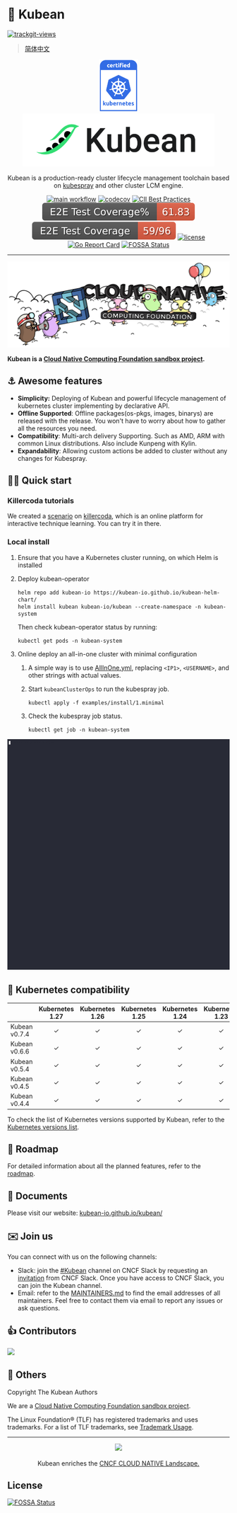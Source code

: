 # :seedling: Kubean

<a href="https://trackgit.com">
<img src="https://us-central1-trackgit-analytics.cloudfunctions.net/token/ping/la6t1t81jgv27ys97ila" alt="trackgit-views" />
</a>

> [简体中文](./README_zh.md)

<div align="center">

  <p>

[<img src="docs/overrides/assets/images/certified_k8s.png" height=120>](https://github.com/cncf/k8s-conformance/pull/2240)
[<img src="docs/overrides/assets/images/kubean_logo.png" height=120>](https://kubean-io.github.io/website/)
<!--
Source: https://github.com/cncf/artwork/tree/master/projects/kubernetes/certified-kubernetes
-->

  </p>

  <p>

Kubean is a production-ready cluster lifecycle management toolchain based on [kubespray](https://github.com/kubernetes-sigs/kubespray) and other cluster LCM engine.

  </p>

  <p>

[![main workflow](https://github.com/kubean-io/kubean/actions/workflows/auto-main-ci.yaml/badge.svg)](https://github.com/kubean-io/kubean/actions/workflows/auto-main-ci.yaml)
[![codecov](https://codecov.io/gh/kubean-io/kubean/branch/main/graph/badge.svg?token=8FX807D3QQ)](https://codecov.io/gh/kubean-io/kubean)
[![CII Best Practices](https://bestpractices.coreinfrastructure.org/projects/6263/badge)](https://bestpractices.coreinfrastructure.org/projects/6263)
[![kubean coverage](https://raw.githubusercontent.com/dasu23/e2ecoverage/master/badges/kubean/kubeanCoverage.svg)](https://github.com/kubean-io/kubean/blob/main/docs/test/kubean_testcase.md)
[![kubean coverage](https://raw.githubusercontent.com/dasu23/e2ecoverage/master/badges/kubean/kubeanCoverage2.svg)](https://github.com/kubean-io/kubean/blob/main/docs/test/kubean_testcase.md)
[![license](https://img.shields.io/badge/license-AL%202.0-blue)](https://github.com/kubean-io/kubean/blob/main/LICENSE)
[![Go Report Card](https://goreportcard.com/badge/github.com/kubean-io/kubean)](https://goreportcard.com/report/github.com/kubean-io/kubean)
[![FOSSA Status](https://app.fossa.com/api/projects/git%2Bgithub.com%2Fkubean-io%2Fkubean.svg?type=shield)](https://app.fossa.com/projects/git%2Bgithub.com%2Fkubean-io%2Fkubean?ref=badge_shield)

  </p>

</div>

---

<p>
<img src="https://github.com/cncf/artwork/blob/main/other/illustrations/ashley-mcnamara/transparent/cncf-cloud-gophers-transparent.png" style="width:700px;" />
</p>

**Kubean is a [Cloud Native Computing Foundation sandbox project](https://cncf.io/).**

## :anchor: Awesome features

- **Simplicity:** Deploying of Kubean and powerful lifecycle management of kubernetes cluster implementing by declarative API.
- **Offline Supported**: Offline packages(os-pkgs, images, binarys) are released with the release. You won't have to worry about how to gather all the resources you need.
- **Compatibility**: Multi-arch delivery Supporting. Such as AMD, ARM with common Linux distributions. Also include Kunpeng with Kylin.
- **Expandability**: Allowing custom actions be added to cluster without any changes for Kubespray.

## :surfing_man: Quick start

### Killercoda tutorials

We created a [scenario](https://killercoda.com/kubean) on [killercoda](https://killercoda.com), which is an online platform for interactive technique learning. You can try it in there.

### Local install

1. Ensure that you have a Kubernetes cluster running, on which Helm is installed

2. Deploy kubean-operator

   ```shell
   helm repo add kubean-io https://kubean-io.github.io/kubean-helm-chart/
   helm install kubean kubean-io/kubean --create-namespace -n kubean-system
   ```

   Then check kubean-operator status by running:

   ```shell
   kubectl get pods -n kubean-system
   ```

3. Online deploy an all-in-one cluster with minimal configuration

   1. A simple way is to use [AllInOne.yml](./examples/install/1.minimal/),
      replacing `<IP1>`, `<USERNAME>`, and other strings with actual values.

   2. Start `kubeanClusterOps` to run the kubespray job.

      ```shell
      kubectl apply -f examples/install/1.minimal
      ```

   3. Check the kubespray job status.

      ```shell
      kubectl get job -n kubean-system
      ```

[![quick_start_image](docs/overrides/assets/images/quick_start.gif)](https://asciinema.org/a/jFTUi2IdU5yydv88kHkPYMni0)

## :ocean: Kubernetes compatibility

|               | Kubernetes 1.27 | Kubernetes 1.26 | Kubernetes 1.25 | Kubernetes 1.24 | Kubernetes 1.23 | Kubernetes 1.22 | Kubernetes 1.21 | Kubernetes 1.20 |
|---------------|:---------------:|:---------------:|:---------------:|:---------------:|:---------------:|:---------------:|:---------------:|:---------------:|
| Kubean v0.7.4 |        ✓        |        ✓        |        ✓        |        ✓        |        ✓        |        ✓        |        ✓        |        ✓        |
| Kubean v0.6.6 |        ✓        |        ✓        |        ✓        |        ✓        |        ✓        |        ✓        |        ✓        |        ✓        |
| Kubean v0.5.4 |        ✓        |        ✓        |        ✓        |        ✓        |        ✓        |        ✓        |        ✓        |        ✓        |
| Kubean v0.4.5 |        ✓        |        ✓        |        ✓        |        ✓        |        ✓        |        ✓        |        ✓        |        ✓        |
| Kubean v0.4.4 |        ✓        |        ✓        |        ✓        |        ✓        |        ✓        |        ✓        |        ✓        |        ✓        |

To check the list of Kubernetes versions supported by Kubean, refer to the [Kubernetes versions list](./docs/zh/usage/support_k8s_version.md).

## :book: Roadmap

For detailed information about all the planned features, refer to the [roadmap](docs/en/develop/roadmap.md).

## :book: Documents

Please visit our website: [kubean-io.github.io/kubean/](https://kubean-io.github.io/kubean/)

## :envelope: Join us

You can connect with us on the following channels:

- Slack: join the [#Kubean](https://cloud-native.slack.com/messages/kubean) channel on CNCF Slack by requesting an [invitation](https://slack.cncf.io/) from CNCF Slack. Once you have access to CNCF Slack, you can join the Kubean channel.
- Email: refer to the [MAINTAINERS.md](./MAINTAINERS.md) to find the email addresses of all maintainers. Feel free to contact them via email to report any issues or ask questions.

## :thumbsup: Contributors

<a href="https://github.com/kubean-io/kubean/graphs/contributors">
  <img src="https://contrib.rocks/image?repo=kubean-io/kubean" />
</a>

## :mag_right: Others

Copyright The Kubean Authors

We are a [Cloud Native Computing Foundation sandbox project](https://www.cncf.io/).

The Linux Foundation® (TLF) has registered trademarks and uses trademarks. For a list of TLF trademarks, see [Trademark Usage](https://www.linuxfoundation.org/legal/trademark-usage).

---

<div align="center">
<p>
<img src="https://landscape.cncf.io/images/cncf-landscape-horizontal-color.svg" width="300"/>
<br/><br/>
Kubean enriches the <a href="https://landscape.cncf.io/?selected=kubean">CNCF CLOUD NATIVE Landscape.</a>
</p>
</div>

## License

[![FOSSA Status](https://app.fossa.com/api/projects/git%2Bgithub.com%2Fkubean-io%2Fkubean.svg?type=large)](https://app.fossa.com/projects/git%2Bgithub.com%2Fkubean-io%2Fkubean?ref=badge_large)